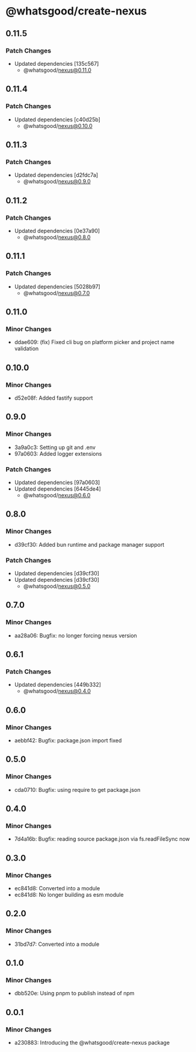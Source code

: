 # @whatsgood/create-nexus

## 0.11.5

### Patch Changes

- Updated dependencies [135c567]
  - @whatsgood/nexus@0.11.0

## 0.11.4

### Patch Changes

- Updated dependencies [c40d25b]
  - @whatsgood/nexus@0.10.0

## 0.11.3

### Patch Changes

- Updated dependencies [d2fdc7a]
  - @whatsgood/nexus@0.9.0

## 0.11.2

### Patch Changes

- Updated dependencies [0e37a90]
  - @whatsgood/nexus@0.8.0

## 0.11.1

### Patch Changes

- Updated dependencies [5028b97]
  - @whatsgood/nexus@0.7.0

## 0.11.0

### Minor Changes

- ddae609: (fix) Fixed cli bug on platform picker and project name validation

## 0.10.0

### Minor Changes

- d52e08f: Added fastify support

## 0.9.0

### Minor Changes

- 3a9a0c3: Setting up git and .env
- 97a0603: Added logger extensions

### Patch Changes

- Updated dependencies [97a0603]
- Updated dependencies [6445de4]
  - @whatsgood/nexus@0.6.0

## 0.8.0

### Minor Changes

- d39cf30: Added bun runtime and package manager support

### Patch Changes

- Updated dependencies [d39cf30]
- Updated dependencies [d39cf30]
  - @whatsgood/nexus@0.5.0

## 0.7.0

### Minor Changes

- aa28a06: Bugfix: no longer forcing nexus version

## 0.6.1

### Patch Changes

- Updated dependencies [449b332]
  - @whatsgood/nexus@0.4.0

## 0.6.0

### Minor Changes

- aebbf42: Bugfix: package.json import fixed

## 0.5.0

### Minor Changes

- cda0710: Bugfix: using require to get package.json

## 0.4.0

### Minor Changes

- 7d4a16b: Bugfix: reading source package.json via fs.readFileSync now

## 0.3.0

### Minor Changes

- ec841d8: Converted into a module
- ec841d8: No longer building as esm module

## 0.2.0

### Minor Changes

- 31bd7d7: Converted into a module

## 0.1.0

### Minor Changes

- dbb520e: Using pnpm to publish instead of npm

## 0.0.1

### Minor Changes

- a230883: Introducing the @whatsgood/create-nexus package
